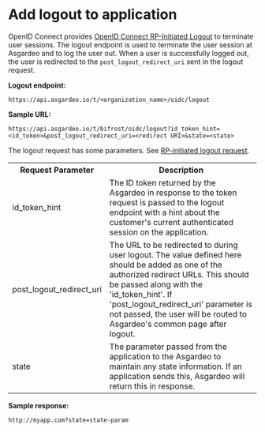 # Add logout to application

OpenID Connect provides [OpenID Connect RP-Initiated Logout](https://openid.net/specs/openid-connect-rpinitiated-1_0.html) to terminate user sessions. The logout endpoint is used to terminate the user session at Asgardeo and to log the user out. When a user is
successfully logged out, the user is redirected to the `post_logout_redirect_uri` sent in the logout request.

**Logout endpoint:**

``` no-line-numbers
https://api.asgardeo.io/t/<organization_name>/oidc/logout
```

**Sample URL:**

``` no-line-numbers
https://api.asgardeo.io/t/bifrost/oidc/logout?id_token_hint=<id_token>&post_logout_redirect_uri=<redirect URI>&state=<state>
```

The logout request has some parameters. See [RP-initiated logout request](https://openid.net/specs/openid-connect-rpinitiated-1_0.html#RPLogout).
<br>
<table>
  <tr>
    <th>Request Parameter</th>
    <th>Description</th> 
  </tr>
  <tr>
    <td>id_token_hint<Badge text="Recommended" type="recommended"/></td>
    <td>The ID token returned by the Asgardeo in response to the token request is passed to the logout endpoint with a hint about the customer's current authenticated session on the application.</td>
  </tr>
  <tr>
    <td>post_logout_redirect_uri<Badge text="Optional" type="optional"/></td>
    <td>The URL to be redirected to during user logout. The value defined here should be added as one of the <a :href="$withBase('/references/app-settings/oidc-settings-for-app/#authorized-redirect-urls')">authorized redirect URLs</a>. This should be passed along with the 'id_token_hint'. If 'post_logout_redirect_uri' parameter is not passed, the user will be routed to Asgardeo's common page after logout.</td>
  </tr>
  <tr>
    <td>state<Badge text="Optional" type="optional"/></td>
    <td>The parameter passed from the application to the Asgardeo to maintain any state information. If an application sends this, Asgardeo will return this in response.</td>
  </tr>
</table>

**Sample response:**

``` no-line-numbers
http://myapp.com?state=state-param
```

<br>
